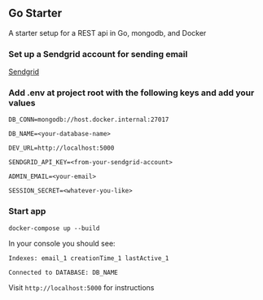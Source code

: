 ## Go Starter
A starter setup for a REST api in Go, mongodb, and Docker

### Set up a Sendgrid account for sending email
[Sendgrid](https://sendgrid.com/)

### Add .env at project root with the following keys and add your values
```
DB_CONN=mongodb://host.docker.internal:27017

DB_NAME=<your-database-name>

DEV_URL=http://localhost:5000

SENDGRID_API_KEY=<from-your-sendgrid-account>

ADMIN_EMAIL=<your-email>

SESSION_SECRET=<whatever-you-like>
```

### Start app
```docker-compose up --build```

In your console you should see:

```Indexes: email_1 creationTime_1 lastActive_1```

```Connected to DATABASE: DB_NAME```

Visit ```http://localhost:5000``` for instructions
